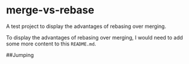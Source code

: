 merge-vs-rebase
===============

A test project to display the advantages of rebasing over merging.

To display the advantages of rebasing over merging, I would need to add some more content to this `README.md`.

##Jumping
